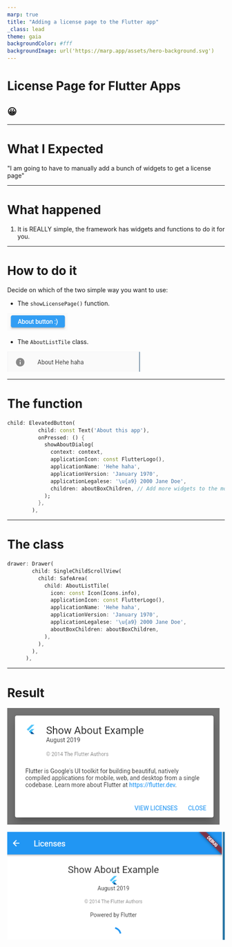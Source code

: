 ```yaml
---
marp: true
title: "Adding a license page to the Flutter app"
_class: lead
theme: gaia
backgroundColor: #fff
backgroundImage: url('https://marp.app/assets/hero-background.svg')
---
```


# **License Page for Flutter Apps**

## 😀

---

# What I Expected

"I am going to have to manually add a bunch of widgets to get a license page"

---

# What happened

1. It is REALLY simple, the framework has widgets and functions to do it for you.

---

# How to do it

Decide on which of the two simple way you want to use:

- The `showLicensePage()` function.

![](method-call.png)

- The `AboutListTile` class.

![](about-tile.png)

---

# The function

```dart
child: ElevatedButton(
          child: const Text('About this app'),
          onPressed: () {
            showAboutDialog(
              context: context,
              applicationIcon: const FlutterLogo(),
              applicationName: 'Hehe haha',
              applicationVersion: 'January 1970',
              applicationLegalese: '\u{a9} 2000 Jane Doe',
              children: aboutBoxChildren, // Add more widgets to the modal!
            );
          },
        ),
```

---

# The class

```dart
drawer: Drawer(
        child: SingleChildScrollView(
          child: SafeArea(
            child: AboutListTile(
              icon: const Icon(Icons.info),
              applicationIcon: const FlutterLogo(),
              applicationName: 'Hehe haha',
              applicationVersion: 'January 1970',
              applicationLegalese: '\u{a9} 2000 Jane Doe',
              aboutBoxChildren: aboutBoxChildren,
            ),
          ),
        ),
      ),
```

---

# Result

![](modal.png)

![](license-page.png)